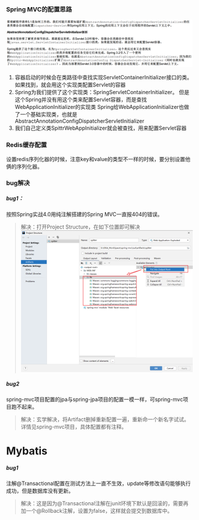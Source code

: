 









### Spring MVC的配置思路

![image-20201201192435721](SSM.assets/image-20201201192435721.png)

1. 容器启动的时候会在类路径中查找实现ServletContainerInitializer接口的类。如果找到，就会用这个实现类配置Servlet的容器
2. Spring为我们提供了这个实现类：SpringServletContainerInitializer。
   但是这个Spring并没有用这个类来配置Servlet容器，而是查找WebApplicationInitializer的实现类
   Spring给WebApplicationInitializer也做了一个基础实现类，也就是AbstractAnnotationConfigDispatcherServletInitializer
3. 我们自己定义类SpittrWebAppInitializer就会被查找，用来配置Servlet容器

### Redis缓存配置

设置redis序列化器的时候，注意key和value的类型不一样的时候，要分别设置他俩的序列化器。

### bug解决

##### bug1：

按照Spring实战4.0用纯注解搭建的Spring MVC一直报404的错误。

> 解决：打开Project Structure，在如下位置即可解决![image-20201202113805449](SSM.assets/image-20201202113805449.png)

##### bug2

spring-mvc项目配置的jpa与spring-jpa项目的配置一模一样，可spring-mvc项目跑不起来。

> 解决：玄学解决，将Artifact删掉重新配置一遍，重新命一个新名字试试。详情见spring-mvc项目，具体配置都有注释。

# Mybatis

##### bug1

注解@Transactional配置在测试方法上一直不生效，update等修改语句能够执行成功，但是数据库没有更新。

> 解决：这是因为@Transactional注解在junit环境下默认是回滚的，需要再加一个@Rollback注解，设置为false，这样就会提交到数据库中。